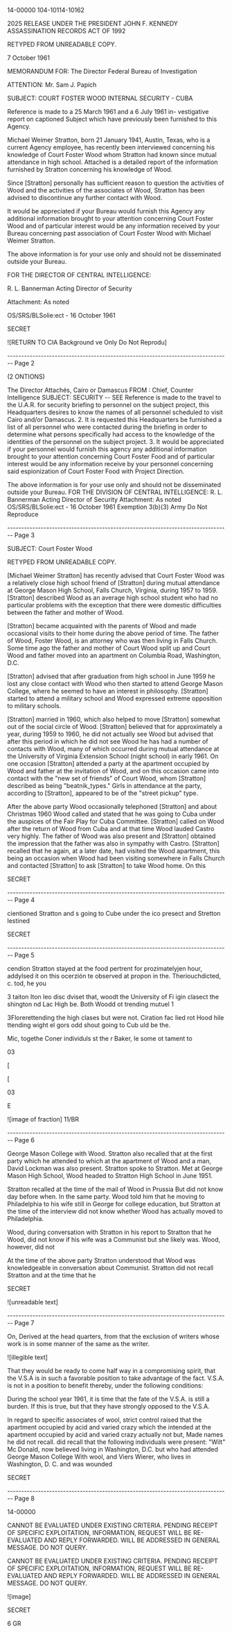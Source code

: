 14-00000
104-10114-10162

2025 RELEASE UNDER THE PRESIDENT JOHN F. KENNEDY ASSASSINATION RECORDS ACT OF 1992

RETYPED FROM UNREADABLE
COPY.

7 October 1961

MEMORANDUM FOR:
The Director
Federal Bureau of Investigation

ATTENTION: Mr. Sam J. Papich

SUBJECT: COURT FOSTER WOOD
INTERNAL SECURITY - CUBA

Reference is made to a 25 March 1961 and a 6 July 1961 in-
vestigative report on captioned Subject which have previously been furnished to this Agency.

Michael Weimer Stratton, born 21 January 1941, Austin, Texas, who is a current Agency employee, has recently been interviewed concerning his knowledge of Court Foster Wood whom Stratton had known since mutual attendance in high school. Attached is a detailed report of the information furnished by Stratton concerning his knowledge of Wood.

Since [Stratton] personally has sufficient reason to question the activities of Wood and the activities of the associates of Wood, Stratton has been advised to discontinue any further contact with Wood.

It would be appreciated if your Bureau would furnish this Agency any additional information brought to your attention concerning Court Foster Wood and of particular interest would be any information received by your Bureau concerning past association of Court Foster Wood with Michael Weimer Stratton.

The above information is for your use only and should not be disseminated outside your Bureau.

FOR THE DIRECTOR OF CENTRAL INTELLIGENCE:

R. L. Bannerman
Acting Director of Security

Attachment:
As noted

OS/SRS/BLSolie:ect - 16 October 1961

SECRET

![RETURN TO CIA Background ve Only Do Not Reprodu]


-------------------------------------------------------------------------------- Page 2

(2 ONTIONS)

The Director
Attachés, Cairo or Damascus
FROM : Chief, Counter Intelligence
SUBJECT: SECURITY -- SEE
Reference is made to the travel to the U.A.R. for security briefing to personnel on the subject project, this Headquarters desires to know the names of all personnel scheduled to visit Cairo and/or Damascus.
2. It is requested this Headquarters be furnished a list of all personnel who were contacted during the briefing in order to determine what persons specifically had access to the knowledge of the identities of the personnel on the subject project.
3. It would be appreciated if your personnel would furnish this agency any additional information brought to your attention concerning Court Foster Food and of particular interest would be any information receive by your personnel concerning said espionization of Court Foster Food with Project Direction.

The above information is for your use only and should not be disseminated outside your Bureau.
FOR THE DIVISION OF CENTRAL INTELLIGENCE:
R. L. Bannerman
Acting Director of Security
Attachment:
As noted
OS/SRS/BLSolie:ect - 16 October 1961
Exemption 3(b)(3) Army
Do Not Reproduce


-------------------------------------------------------------------------------- Page 3

SUBJECT: Court Foster Wood

RETYPED FROM UNREADABLE COPY.

[Michael Weimer Stratton] has recently advised that Court Foster Wood was a relatively close high school friend of [Stratton] during mutual attendance at George Mason High School, Falls Church, Virginia, during 1957 to 1959. [Stratton] described Wood as an average high school student who had no particular problems with the exception that there were domestic difficulties between the father and mother of Wood.

[Stratton] became acquainted with the parents of Wood and made occasional visits to their home during the above period of time. The father of Wood, Foster Wood, is an attorney who was then living in Falls Church. Some time ago the father and mother of Court Wood split up and Court Wood and father moved into an apartment on Columbia Road, Washington, D.C.

[Stratton] advised that after graduation from high school in June 1959 he lost any close contact with Wood who then started to attend George Mason College, where he seemed to have an interest in philosophy. [Stratton] started to attend a military school and Wood expressed extreme opposition to military schools.

[Stratton] married in 1960, which also helped to move [Stratton] somewhat out of the social circle of Wood. [Stratton] believed that for approximately a year, during 1959 to 1960, he did not actually see Wood but advised that after this period in which he did not see Wood he has had a number of contacts with Wood, many of which occurred during mutual attendance at the University of Virginia Extension School (night school) in early 1961. On one occasion [Stratton] attended a party at the apartment occupied by Wood and father at the invitation of Wood, and on this occasion came into contact with the "new set of friends" of Court Wood, whom [Stratton] described as being "beatnik_types." Girls in attendance at the party, according to [Stratton], appeared to be of the "street pickup" type.

After the above party Wood occasionally telephoned [Stratton] and about Christmas 1960 Wood called and stated that he was going to Cuba under the auspices of the Fair Play for Cuba Committee. [Stratton] called on Wood after the return of Wood from Cuba and at that time Wood lauded Castro very highly. The father of Wood was also present and [Stratton] obtained the impression that the father was also in sympathy with Castro. [Stratton] recalled that he again, at a later date, had visited the Wood apartment, this being an occasion when Wood had been visiting somewhere in Falls Church and contacted [Stratton] to ask [Stratton] to take Wood home. On this

SECRET


-------------------------------------------------------------------------------- Page 4

cientioned Stratton and
s going to Cube under the
ico presect and Stretton lestined

SECRET


-------------------------------------------------------------------------------- Page 5

cendion Stratton stayed at the food pertrent for prozimatelyjen hour, addylsed it on this ocerzión te observed at propon in the. Theriouchdicted, c. tod, he you

3
taiton Iton leo disc dviset that, woodt the University of Fi igin clasect the shington nd Lac High be. Both Woodd ot trending mutuel 1

3Florerettending the high clases but were not. Ciration fac lied rot Hood hile ttending wight el gors odd shout going to Cub uld be the.

Mic, togethe Coner individuls st the r Baker, le some ot tament to

03

[

[

03

E

![image of fraction] 11/BR


-------------------------------------------------------------------------------- Page 6

George Mason College with Wood.
Stratton also recalled that at the first
party which he attended to which at the apartment of Wood and a man,
David Lockman was also present. Stratton spoke to Stratton.
Met at George Mason High School, Wood headed to Stratton High School
in June 1951.

Stratton recalled at the time of the mail of Wood in Prussia
But did not know day before when. In the same party. Wood told him that
he moving to Philadelphia to his wife still in George for college
education, but Stratton at the time of the interview did not know whether
Wood has actually moved to Philadelphia.

Wood, during conversation with Stratton in his report to Stratton
that he Wood, did not know if his wife was a Communist but she likely was.
Wood, however, did not

At the time of the above party Stratton understood that Wood was
knowledgeable in conversation about Communist. Stratton did not recall
Stratton and at the time that he

SECRET

![unreadable text]


-------------------------------------------------------------------------------- Page 7

On, Derived at the head quarters, from that the exclusion of writers whose work is in some manner of the same as the writer.

![illegible text]

That they would be ready to come half way in a compromising spirit, that the V.S.A is in such a favorable position to take advantage of the fact. V.S.A. is not in a position to benefit thereby, under the following conditions:

During the school year 1961, it is time that the fate of the V.S.A. is still a burden. If this is true, but that they have strongly opposed to the V.S.A.

In regard to specific associates of wool, strict control raised that the apartment occupied by acid and varied crazy which the intended at the apartment occupied by acid and varied crazy
actually not but, Made names he did not recall. did recall that the following individuals were present: "Wilt" Mc Donald, now believed living in Washington, D.C. but who had attended George Mason College With wool, and Viers Wierer, who lives in Washington, D. C. and was wounded

SECRET


-------------------------------------------------------------------------------- Page 8

14-00000

CANNOT BE EVALUATED UNDER EXISTING CRITERIA. PENDING RECEIPT OF SPECIFIC EXPLOITATION, INFORMATION, REQUEST WILL BE RE-EVALUATED AND REPLY FORWARDED. WILL BE ADDRESSED IN GENERAL MESSAGE. DO NOT QUERY.

CANNOT BE EVALUATED UNDER EXISTING CRITERIA. PENDING RECEIPT OF SPECIFIC EXPLOITATION, INFORMATION, REQUEST WILL BE RE-EVALUATED AND REPLY FORWARDED. WILL BE ADDRESSED IN GENERAL MESSAGE. DO NOT QUERY.

![image]

SECRET

6
GR
